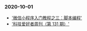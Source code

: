 ### 2020-10-01

- ['微信小程序入门教程之三：脚本编程'](http://www.ruanyifeng.com/blog/2020/10/wechat-miniprogram-tutorial-part-three.html)
- ['科技爱好者周刊（第 131 期）'](http://www.ruanyifeng.com/blog/2020/10/weekly-issue-131.html)
